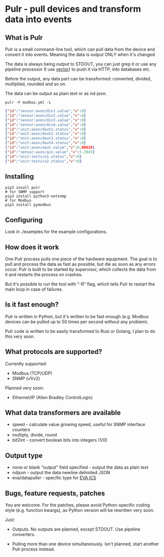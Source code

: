 # Pulr - pull devices and transform data into events

## What is Pulr

Pulr is a small command-line tool, which can pull data from the device and
convert it into events. Meaning the data is output ONLY when it's changed.

The data is always being output to STDOUT, you can just grep it or use any
pipeline processor (I use [vector](https://vector.dev/)) to push it via HTTP,
into databases etc.

Before the output, any data part can be transformed: converted, divided,
multiplied, rounded and so on.

The data can be output as plain text or as nd-json.

```shell
pulr -F modbus.yml -L
```

```json
{"id":"sensor:axon/din1.value","v":0}
{"id":"sensor:axon/din2.value","v":0}
{"id":"sensor:axon/din3.value","v":0}
{"id":"sensor:axon/din4.value","v":0}
{"id":"unit:axon/dout1.status","v":0}
{"id":"unit:axon/dout2.status","v":0}
{"id":"unit:axon/dout3.status","v":0}
{"id":"unit:axon/dout4.status","v":0}
{"id":"unit:axon/aout.value","v":0.00619}
{"id":"sensor:axon/ain.value","v":5.2045}
{"id":"unit:tests/u1.status","v":0}
{"id":"unit:tests/u2.status","v":0}
```

## Installing

```shell
pip3 insall pulr
# for SNMP support
pip3 install python3-netsnmp
# for Modbus
pip3 install pymodbus
```

## Configuring

Look in ./examples for the example configurations.

## How does it work

One Pulr process pulls one piece of the hardware equipment. The goal is to pull
and process the data as fast as possible, but die as soon as any errors occur.
Pulr is built to be started by supervisor, which collects the data from it and
restarts the process on crashes.

But it's possible to run the tool with "-R" flag, which tells Pulr to restart
the main loop in case of failures.

## Is it fast enough?

Pulr is written in Python, but it's written to be fast enough (e.g. Modbus
devices can be pulled up to 50 times per second without any problem).

Pulr code is written to be easily transformed to Rust or Golang, I plan to do
this very soon.

## What protocols are supported?

Currently supported:

* Modbus (TCP/UDP)
* SNMP (v1/v2)

Planned very soon:

* Ethernet/IP (Allen Bradley ControlLogix)

## What data transformers are available

* speed - calculate value growing speed, useful for SNMP interface counters
* multiply, divide, round
* bit2int - convert boolean bits into integers (1/0)

## Output type

* none or blank "output" field specified - output the data as plain text
* ndjson - output the data newline delimited JSON
* eva/datapuller - specific type for [EVA ICS](https://www.eva-ics.com/)

## Bugs, feature requests, patches

You are welcome. For the patches, please avoid Python-specific coding style
(e.g. function kwargs), as Python version will be rewritten very soon.

Just:

* Outputs. No outputs are planned, except STDOUT. Use pipeline converters.

* Pulling more than one device simultaneously. Isn't planned, start another
  Pulr process instead.

